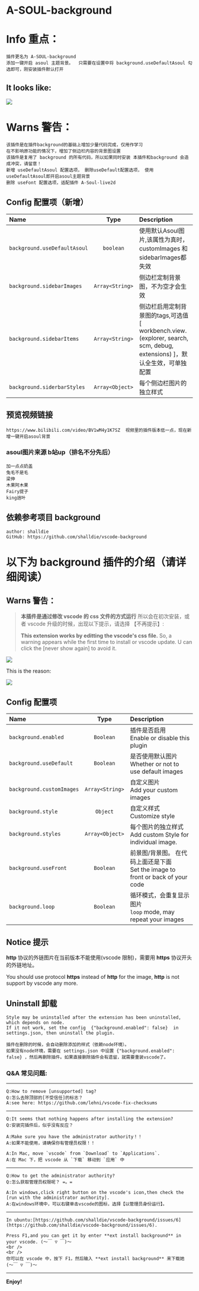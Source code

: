 # A-SOUL-background

# Info 重点：
    插件更名为 A-SOUL-background
    添加一键开启 asoul 主题背景。  只需要在设置中将 background.useDefaultAsoul 勾选即可，刚安装插件默认打开
## It looks like:
![](https://s3.bmp.ovh/imgs/2021/09/da0ab02899bf245d.jpg)

# Warns 警告：
    该插件是在插件background的基础上增加少量代码完成，仅用作学习
    在不影响原功能的情况下，增加了侧边栏内容的背景图设置
    该插件是复用了 background 的所有代码，所以如果同时安装 本插件和background 会造成冲突，请留意！
    新增 useDefaultAsoul 配置选项， 删除useDefault配置选项， 使用useDefaultAsoul即开启asoul主题背景
    删除 useFont 配置选项，适配插件 A-Soul-live2d

## Config 配置项（新增）

| Name                      |      Type       | Description                                                                         |
| :------------------------ | :-------------: | :---------------------------------------------------------------------------------- |
| `background.useDefaultAsoul`| `boolean`     | 使用默认Asoul图片,该属性为真时， customImages 和 sidebarImages都失效    |
| `background.sidebarImages` | `Array<String>` | 侧边栏定制背景图，不为空才会生效     |
| `background.sidebarItems`  | `Array<String>` | 侧边栏启用定制背景图的tags,可选值[ workbench.view.(explorer, search, scm, debug, extensions) ]，默认全生效，可单独配置 |
| `background.siderbarStyles`| `Array<Object>` | 每个侧边栏图片的独立样式

## 预览视频链接 
    https://www.bilibili.com/video/BV1wM4y1K7SZ  视频里的插件版本低一点，现在新增一键开启asoul背景
### asoul图片来源 b站up（排名不分先后）
    加一点点奶盖
    兔毛不是毛
    梁伸
    木果阿木果
    Fairy提子
    king逍叶

## 依赖参考项目 background 
    author: shalldie
    GitHub: https://github.com/shalldie/vscode-background

#
# 以下为 background 插件的介绍（请详细阅读）
## Warns 警告：

> **本插件是通过修改 vscode 的 css 文件的方式运行**
> 所以会在初次安装，或者 vscode 升级的时候，出现以下提示，请选择 【不再提示】:
>
> **This extension works by editting the vscode's css file.**
> So, a warning appears while the first time to install or vscode update. U can click the [never show again] to avoid it.

![](https://user-images.githubusercontent.com/9987486/40583926-b1fb5398-61ca-11e8-8271-4ac650d158d3.png)

This is the reason:

![](https://user-images.githubusercontent.com/9987486/40583775-91d4c8d6-61c7-11e8-9048-8c5538a32399.png)

## Config 配置项

| Name                      |      Type       | Description                                                                         |
| :------------------------ | :-------------: | :---------------------------------------------------------------------------------- |
| `background.enabled`      |    `Boolean`    | 插件是否启用 <br> Enable or disable this plugin                                     |
| `background.useDefault`   |    `Boolean`    | 是否使用默认图片 <br> Whether or not to use default images                          |
| `background.customImages` | `Array<String>` | 自定义图片 <br> Add your custom images                                              |
| `background.style`        |    `Object`     | 自定义样式 <br> Customize style                                                     |
| `background.styles`       | `Array<Object>` | 每个图片的独立样式 <br> Add custom Style for individual image.                      |
| `background.useFront`     |    `Boolean`    | 前景图/背景图。 在代码上面还是下面 <br> Set the image to front or back of your code |
| `background.loop`         |    `Boolean`    | 循环模式，会重复显示图片 <br> `loop` mode, may repeat your images                   |

## Notice 提示

**http** 协议的外链图片在当前版本不能使用(vscode 限制)，需要用 **https** 协议开头的外链地址。

You should use protocol **https** instead of **http** for the image, **http** is not support by vscode any more.

## Uninstall 卸载

    Style may be uninstalled after the extension has been uninstalled, which depends on node.
    If it not work, set the config  {"background.enabled": false}  in settings.json, then uninstall the plugin.

    插件在删除的时候，会自动删除添加的样式（依赖node环境）。
    如果没有node环境，需要在 settings.json 中设置 {"background.enabled": false} ，然后再删除插件。如果直接删除插件会有遗留，就需要重装vscode了。

### Q&A 常见问题:

---

    Q:How to remove [unsupported] tag?
    Q:怎么去除顶部的[不受信任]的标志？
    A:see here: https://github.com/lehni/vscode-fix-checksums

---

    Q:It seems that nothing happens after installing the extension?
    Q:安装完插件后，似乎没有反应？

    A:Make sure you have the administrator authority！！
    A:如果不能使用，请确保你有管理员权限！！

    A:In Mac, move `vscode` from `Download` to `Applications`.
    A:在 Mac 下，把 vscode 从 `下载` 移动到 `应用` 中

---

    Q:How to get the administrator authority?
    Q:怎么获取管理员权限呢？ =。=

    A:In windows,click right button on the vscode's icon,then check the [run with the administrator authority].
    A:在windows环境中，可以右键单击vscode的图标，选择【以管理员身份运行】。

---

    In ubuntu:[https://github.com/shalldie/vscode-background/issues/6](https://github.com/shalldie/vscode-background/issues/6).

    Press F1,and you can get it by enter **ext install background** in your vscode. (～￣ ▽ ￣)～
    <br />
    <br />
    你可以在 vscode 中，按下 F1，然后输入 **ext install background** 来下载她 (～￣ ▽ ￣)～

---

**Enjoy!**
